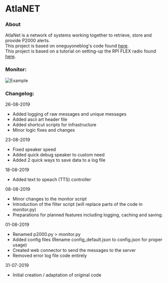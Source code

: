 # AtlaNET

### About
AtlaNet is a network of systems working together to retrieve, store and provide P2000 alerts.\
This project is based on oneguyoneblog's code found [here](https://nl.oneguyoneblog.com/2016/08/09/p2000-ontvangen-decoderen-raspberry-pi/).\
This project is based on a tutorial on setting-up the RPI FLEX radio found [here](https://raspberrytips.nl/p2000-meldingen-ontvangen/).

### Monitor:
![Example](https://jkctech.nl/projects/atlan/cdn/github/example.jpg)

### Changelog:
26-08-2019
 - Added logging of raw messages and unique messages
 - Added ascii art header file
 - Added shortcut scripts for infrastructure
 - Minor logic fixes and changes

23-08-2019
 - Fixed speaker speed
 - Added quick debug speaker to custom need
 - Added 2 quick ways to save data to a log file

18-08-2019
 - Added text to speach (TTS) controller

08-08-2019
 - Minor changes to the monitor script
 - Introduction of the filter script (will replace parts of the code in monitor.py)
 - Preparations for planned features including logging, caching and saving.

01-08-2019
 - Renamed p2000.py > monitor.py
 - Added config files (Rename config_default.json to config.json for proper usage)
 - Created web connector to send the messages to the server
 - Removed error log file code entirely

31-07-2019
 - Initial creation / adaptation of original code